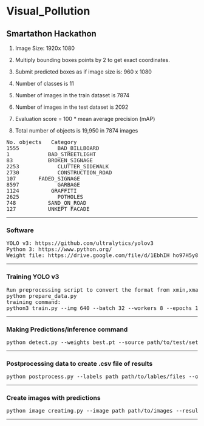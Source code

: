 # Visual_Pollution
## Smartathon Hackathon

1. Image Size: 1920x 1080

2. Multiply bounding boxes points by 2 to get exact coordinates.

3. Submit predicted boxes as if image size is:  960 x 1080

4. Number of classes is 11
   
5. Number of images in the train dataset is 7874 

6. Number of images in the test dataset is 2092

7. Evaluation score = 100 * mean average precision (mAP)

8. Total number of objects is 19,950 in 7874 images

<pre>
No. objects	  Category 
1555	        BAD_BILLBOARD 
1		     BAD_STREETLIGHT 
83		     BROKEN_SIGNAGE 
2253	        CLUTTER_SIDEWALK
2730	        CONSTRUCTION_ROAD
107		  FADED_SIGNAGE
8597	        GARBAGE 
1124		  GRAFFITI 
2625	        POTHOLES 
748		     SAND_ON_ROAD 
127		     UNKEPT_FACADE
</pre>

---
### Software
<pre>
YOLO v3: https://github.com/ultralytics/yolov3 
Python 3: https://www.python.org/
Weight file: https://drive.google.com/file/d/1EbhIH_ho97H5y0SN5f8yjLrXHQ5IGkTa/view?usp=sharing
</pre>
---
### Training YOLO v3
<pre>
Run preprocessing script to convert the format from xmin,xmax,ymin,ymax to yolo format by running:
python prepare_data.py
training command:
python3 train.py --img 640 --batch 32 --workers 8 --epochs 150 --data hackaton.yaml --weights yolov3.pt --device gpu_no
</pre>
---
### Making Predictions/inference command
<pre>
python detect.py --weights best.pt --source path/to/test/set/ --device gpu_no --save-txt --conf-thres 0.05 --iou-thres 0.30
</pre>
---
### Postprocessing data to create .csv file of results
<pre>
python postprocess.py --labels_path path/to/lables/files --output_file result_file.csv --test_path path/to/test.csv
</pre>
---
### Create images with predictions
<pre>
python image_creating.py --image_path path/to/images --result_file result_file.csv --output_path path/to/save/images/with/predictions
</pre>
---


